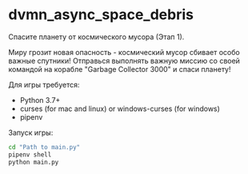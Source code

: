 # dvmn_async_space_debris

Спасите планету от космического мусора (Этап 1).

Миру грозит новая опасность - космический мусор сбивает особо важные спутники! Отправься выполнять важную миссию со своей командой на корабле "Garbage Collector 3000" и спаси планету!

Для игры требуется:
* Python 3.7+
* curses (for mac and linux) or windows-curses (for windows)
* pipenv

Запуск игры:
```bash
cd "Path to main.py"
pipenv shell
python main.py
```
